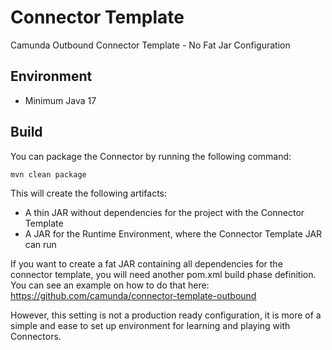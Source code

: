 # Connector Template

Camunda Outbound Connector Template - No Fat Jar Configuration

## Environment

- Minimum Java 17

## Build

You can package the Connector by running the following command:

```bash
mvn clean package
```

This will create the following artifacts:

- A thin JAR without dependencies for the project with the Connector Template
- A JAR for the Runtime Environment, where the Connector Template JAR can run 

If you want to create a fat JAR containing all dependencies for the connector template, you will need another pom.xml build phase definition.
You can see an example on how to do that here: https://github.com/camunda/connector-template-outbound

However, this setting is not a production ready configuration, it is more of a simple and ease to set up environment for learning and playing with Connectors.

